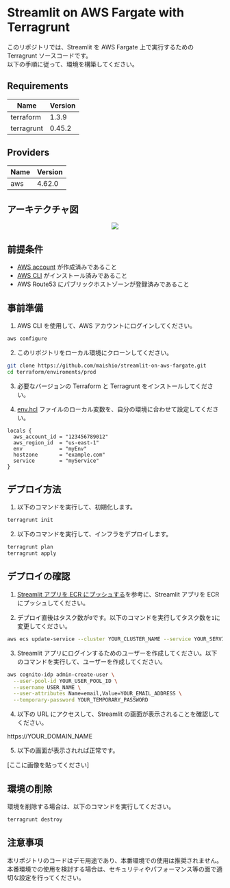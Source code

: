 # Streamlit on AWS Fargate with Terragrunt

このリポジトリでは、Streamlit を AWS Fargate 上で実行するための Terragrunt ソースコードです。<br>
以下の手順に従って、環境を構築してください。

## Requirements

| Name       | Version |
| ---------- | ------- |
| terraform  | 1.3.9   |
| terragrunt | 0.45.2  |

## Providers

| Name | Version |
| ---- | ------- |
| aws  | 4.62.0  |

## アーキテクチャ図

<div align="center">
  <img src="https://user-images.githubusercontent.com/44653717/232665940-8bf9a1d9-bb7f-43f1-b578-48a0efd6fc64.png" />
</div>

## 前提条件

- [AWS account](https://aws.amazon.com/) が作成済みであること
- [AWS CLI](https://docs.aws.amazon.com/ja_jp/cli/latest/userguide/cli-chap-install.html) がインストール済みであること
- AWS Route53 にパブリックホストゾーンが登録済みであること

## 事前準備

1. AWS CLI を使用して、AWS アカウントにログインしてください。

```bash
aws configure
```

2. このリポジトリをローカル環境にクローンしてください。

```bash
git clone https://github.com/maishio/streamlit-on-aws-fargate.git
cd terraform/enviroments/prod
```

3. 必要なバージョンの Terraform と Terragrunt をインストールしてください。

4. [env.hcl](terraform/environments/prod/env.hcl) ファイルのローカル変数を、自分の環境に合わせて設定してください。

```hcl
locals {
  aws_account_id = "123456789012"
  aws_region_id  = "us-east-1"
  env            = "myEnv"
  hostzone       = "example.com"
  service        = "myService"
}
```

## デプロイ方法

1. 以下のコマンドを実行して、初期化します。

```bash
terragrunt init
```

2. 以下のコマンドを実行して、インフラをデプロイします。

```bash
terragrunt plan
terragrunt apply
```

## デプロイの確認

1. [Streamlit アプリを ECR にプッシュする](streamlit/README.md)を参考に、Streamlit アプリを ECR にプッシュしてください。

2. デプロイ直後はタスク数が`0`です。以下のコマンドを実行してタスク数を`1`に変更してください。

```bash
aws ecs update-service --cluster YOUR_CLUSTER_NAME --service YOUR_SERVICE_NAME --desired-count 1
```

3. Streamlit アプリにログインするためのユーザーを作成してください。以下のコマンドを実行して、ユーザーを作成してください。

```bash
aws cognito-idp admin-create-user \
  --user-pool-id YOUR_USER_POOL_ID \
  --username USER_NAME \
  --user-attributes Name=email,Value=YOUR_EMAIL_ADDRESS \
  --temporary-password YOUR_TEMPORARY_PASSWORD
```

4. 以下の URL にアクセスして、Streamlit の画面が表示されることを確認してください。

https://YOUR_DOMAIN_NAME

5. 以下の画面が表示されれば正常です。

[ここに画像を貼ってください]

## 環境の削除

環境を削除する場合は、以下のコマンドを実行してください。

```bash
terragrunt destroy
```

## 注意事項

本リポジトリのコードはデモ用途であり、本番環境での使用は推奨されません。<br>
本番環境での使用を検討する場合は、セキュリティやパフォーマンス等の面で適切な設定を行ってください。
